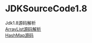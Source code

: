 # JDKSourceCode1.8
Jdk1.8源码解析<br/>
<a href="https://github.com/wupeixuan/JDKSourceCode1.8/blob/master/src/ArrayList.java">ArrayList源码解析</a><br/>
<a href="https://github.com/wupeixuan/JDKSourceCode1.8/blob/master/src/HashMap.java">HashMap源码</a>

